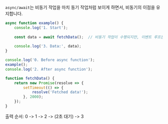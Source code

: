 `async/await`는 비동기 작업을 마치 동기 작업처럼 보이게 하면서, 비동기의 이점을 유지합니다.

```js
async function example() {
    console.log('1. Start');
    
    const data = await fetchData();  // 비동기 작업이 수행되지만, 이벤트 루프는 차단되지 않습니다.
    
    console.log('3. Data:', data);
}

console.log('0. Before async function');
example();
console.log('2. After async function');

function fetchData() {
    return new Promise(resolve => {
        setTimeout(() => {
            resolve('Fetched data!');
        }, 2000);
    });
}

```

출력 순서: 0 -> 1 -> 2 -> (2초 대기) -> 3

